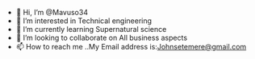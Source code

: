 - 👋 Hi, I’m @Mavuso34
- 👀 I’m interested in Technical engineering 
- 🌱 I’m currently learning Supernatural science 
- 💞️ I’m looking to collaborate on All business aspects 
- 📫 How to reach me ..My Email address is:Johnsetemere@gmail.com 

<!---
Mavuso34/Mavuso34 is a ✨ special ✨ repository because its `README.md` (this file) appears on your GitHub profile.
You can click the Preview link to take a look at your changes.
--->
